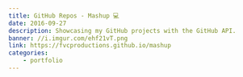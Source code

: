 ```yaml
---
title: GitHub Repos - Mashup 💻
date: 2016-09-27
description: Showcasing my GitHub projects with the GitHub API.
banner: //i.imgur.com/ehf21vT.png
link: https://fvcproductions.github.io/mashup
categories:
    - portfolio
---
```


